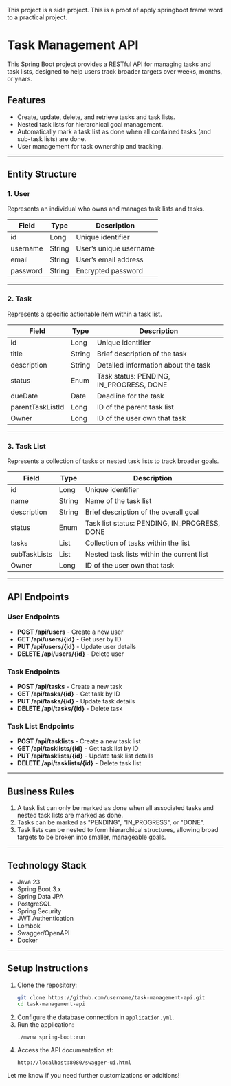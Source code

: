 This project is a side project. This is a proof of apply springboot frame
word to a practical project.

# Task Management API

This Spring Boot project provides a RESTful API for managing tasks and task lists, designed to help users track broader targets over weeks, months, or years.

## Features
- Create, update, delete, and retrieve tasks and task lists.
- Nested task lists for hierarchical goal management.
- Automatically mark a task list as done when all contained tasks (and sub-task lists) are done.
- User management for task ownership and tracking.

---

## Entity Structure

### 1. User
Represents an individual who owns and manages task lists and tasks.

| Field       | Type    | Description                |
|------------|---------|----------------------------|
| id         | Long    | Unique identifier           |
| username   | String  | User’s unique username       |
| email      | String  | User’s email address         |
| password   | String  | Encrypted password           |

---

### 2. Task
Represents a specific actionable item within a task list.

| Field       | Type    | Description                          |
|------------|---------|--------------------------------------|
| id         | Long    | Unique identifier                     |
| title      | String  | Brief description of the task          |
| description| String  | Detailed information about the task    |
| status     | Enum    | Task status: PENDING, IN_PROGRESS, DONE|
| dueDate    | Date    | Deadline for the task                  |
| parentTaskListId | Long | ID of the parent task list           |
| Owner      | Long | ID of the user own that task              |

---

### 3. Task List
Represents a collection of tasks or nested task lists to track broader goals.

| Field       | Type    | Description                                      |
|------------|---------|--------------------------------------------------|
| id         | Long    | Unique identifier                                 |
| name       | String  | Name of the task list                             |
| description| String  | Brief description of the overall goal             |
| status     | Enum    | Task list status: PENDING, IN_PROGRESS, DONE       |
| tasks      | List<Task> | Collection of tasks within the list             |
| subTaskLists | List<TaskList> | Nested task lists within the current list |
| Owner      | Long | ID of the user own that task              |

---

## API Endpoints

### User Endpoints
- **POST /api/users** - Create a new user
- **GET /api/users/{id}** - Get user by ID
- **PUT /api/users/{id}** - Update user details
- **DELETE /api/users/{id}** - Delete user

### Task Endpoints
- **POST /api/tasks** - Create a new task
- **GET /api/tasks/{id}** - Get task by ID
- **PUT /api/tasks/{id}** - Update task details
- **DELETE /api/tasks/{id}** - Delete task

### Task List Endpoints
- **POST /api/tasklists** - Create a new task list
- **GET /api/tasklists/{id}** - Get task list by ID
- **PUT /api/tasklists/{id}** - Update task list details
- **DELETE /api/tasklists/{id}** - Delete task list

---

## Business Rules
1. A task list can only be marked as done when all associated tasks and nested task lists are marked as done.
2. Tasks can be marked as "PENDING", "IN_PROGRESS", or "DONE".
3. Task lists can be nested to form hierarchical structures, allowing broad targets to be broken into smaller, manageable goals.

---

## Technology Stack
- Java 23
- Spring Boot 3.x
- Spring Data JPA
- PostgreSQL
- Spring Security
- JWT Authentication
- Lombok
- Swagger/OpenAPI
- Docker

---

## Setup Instructions
1. Clone the repository:
   ```bash
   git clone https://github.com/username/task-management-api.git
   cd task-management-api
   ```
2. Configure the database connection in `application.yml`.
3. Run the application:
   ```bash
   ./mvnw spring-boot:run
   ```
4. Access the API documentation at:
   ```
   http://localhost:8080/swagger-ui.html
   ```

Let me know if you need further customizations or additions!

